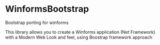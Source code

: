 # WinformsBootstrap
Bootstrap porting for winforms

This library allows you to create a Winforms application (Net Framework) with a Modern Web Look and feel, using Boostrap framework approach
